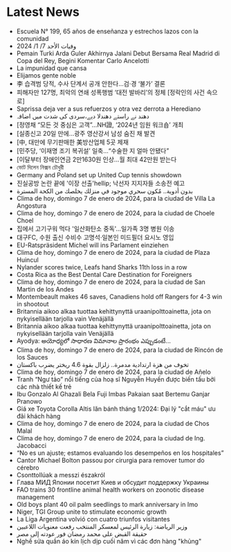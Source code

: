 # Latest News
-  Escuela N° 199, 65 años de enseñanza y estrechos lazos con la comunidad
-  وفيات الأحد 7/ 1/ 2024
-  Pemain Turki Arda Guler Akhirnya Jalani Debut Bersama Real Madrid di Copa del Rey, Begini Komentar Carlo Ancelotti
-  La impunidad que cansa
-  Elijamos gente noble
-  李 습격범 당적, 수사 단계서 공개 안한다…검·경 ‘불가’ 결론
-  피해자만 127명, 최악의 연쇄 성폭행범 ‘대전 발바리’의 정체 [정락인의 사건 속으로]
-  Saprissa deja ver a sus refuerzos y otra vez derrota a Herediano
-  دھند نے راستے دھندلا دیے،سردی کی شدت میں اضافہ
-  [정영채 “모든 것 중심은 고객”…NH證, ‘2024년 임원 워크숍’ 개최
-  [실종신고 20일 만에…광주 영산강서 남성 숨진 채 발견
-  [中, 대만에 무기판매한 美방산업체 5곳 제재
-  [민주당, ‘이재명 조기 복귀설’ 일축…“수술한 지 얼마 안됐다”
-  [이달부터 장애인연금 2만1630원 인상…월 최대 42만원 받는다
-  ভোট দিলেন নিক্সন চৌধুরী
-  Germany and Poland set up United Cup tennis showdown
-  진실공방 논란 끝에 '이장 선출'hellip; 낙선자 지지자들 소송전 예고
-  بدون أدوية.. مٌكون سحري موجود في منزلك يخلصك من الكحة المسترة
-  Clima de hoy, domingo 7 de enero de 2024, para la ciudad de Villa La Angostura
-  Clima de hoy, domingo 7 de enero de 2024, para la ciudad de Choele Choel
-  집에서 고기구워 먹다 '일산화탄소 중독'…일가족 3명 병원 이송
-  대구FC, 수원 출신 수비수 고명석·일본인 미드필더 요시노 영입
-  EU-Ratspräsident Michel will ins Parlament einziehen
-  Clima de hoy, domingo 7 de enero de 2024, para la ciudad de Plaza Huincul
-  Nylander scores twice, Leafs hand Sharks 11th loss in a row
-  Costa Rica as the Best Dental Care Destination for Foreigners
-  Clima de hoy, domingo 7 de enero de 2024, para la ciudad de San Martin de los Andes
-  Montembeault makes 46 saves, Canadiens hold off Rangers for 4-3 win in shootout
-  Britannia aikoo alkaa tuottaa kehittynyttä uraanipolttoainetta, jota on nykyisellään tarjolla vain Venäjällä
-  Britannia aikoo alkaa tuottaa kehittynyttä uraanipolttoainetta, jota on nykyisellään tarjolla vain Venäjällä
-  Ayodya: అయోధ్యలో సాధారణ విమానాల ప్రారంభం ఎప్పుడంటే...
-  Clima de hoy, domingo 7 de enero de 2024, para la ciudad de Rincón de los Sauces
-  تخوف من هزة ارتدادية مدمرة.. زلزال بقوة 4.6 ريختر يضرب باكستان
-  Clima de hoy, domingo 7 de enero de 2024, para la ciudad de Añelo
-  Tranh “Ngư tảo” nổi tiếng của hoạ sĩ Nguyễn Huyến được biến tấu bởi các nhà thiết kế trẻ
-  Ibu Gonzalo Al Ghazali Bela Fuji Imbas Pakaian saat Bertemu Ganjar Pranowo
-  Giá xe Toyota Corolla Altis lăn bánh tháng 1/2024: Đại lý "cắt máu" ưu đãi khách hàng
-  Clima de hoy, domingo 7 de enero de 2024, para la ciudad de Chos Malal
-  Clima de hoy, domingo 7 de enero de 2024, para la ciudad de Ing. Jacobacci
-  “No es un ajuste; estamos evaluando los desempeños en los hospitales”
-  Cantor Michael Bolton passou por cirurgia para remover tumor do cérebro
-  Csonttollúak a messzi északról
-  Глава МИД Японии посетит Киев и обсудит поддержку Украины
-  FAO trains 30 frontline animal health workers on zoonotic disease management
-  Old boys plant 40 oil palm seedlings to mark anniversary in Imo
-  Niger, TGI Group unite to stimulate economic growth
-  La Liga Argentina volvió con cuatro triunfos visitantes
-  وزير الرياضة: زيارة الرئيس لمعسكر المنتخب رفعت معنويات اللاعبين
-  حقيقة القبض على محمد رمضان فور عودته إلى مصر
-  Nghề sửa quần áo kín lịch dịp cuối năm vì các đơn hàng "khủng"
